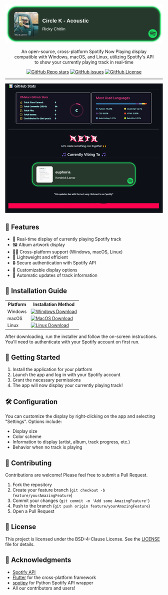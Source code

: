 <div align="center">
  <img width="600" src="images/banner.png" alt="Spotify Now Playing Logo">

An open-source, cross-platform Spotify Now Playing display<br />
compatible with Windows, macOS, and Linux, utilizing Spotify's API<br />
to show your currently playing track in real-time

<a href="https://github.com/OMetaVR/Spotify-recently-played-readme-status/stargazers"><img src="https://img.shields.io/github/stars/OMetaVR/Spotify-recently-played-readme-status?style=flat-square" alt="GitHub Repo stars"></a>
<a href="https://github.com/OMetaVR/Spotify-recently-played-readme-status/issues"><img src="https://img.shields.io/github/issues/OMetaVR/Spotify-recently-played-readme-status?style=flat-square" alt="GitHub issues"></a>
<a href="https://github.com/OMetaVR/Spotify-recently-played-readme-status/LICENSE"><img src="https://img.shields.io/github/license/OMetaVR/Spotify-recently-played-readme-status?style=flat-square" alt="GitHub License"></a>

---

![Spotify Now Playing Desktop](images/screenshot.png)

</div>

## 🌟 Features

- 🎵 Real-time display of currently playing Spotify track
- 🖼️ Album artwork display
- 👨‍💻 Cross-platform support (Windows, macOS, Linux)
- 🚀 Lightweight and efficient
- 🔒 Secure authentication with Spotify API
- 🎨 Customizable display options
- 🔄 Automatic updates of track information

## 📜 Installation Guide

<table>
  <tr>
    <th>Platform</th>
    <th>Installation Method</th>
  </tr>
  <tr>
    <td>Windows</td>
    <td>
      <a href="https://github.com/yourusername/spotify-now-playing/releases/latest/download/SpotifyNowPlaying-windows-x86_64-setup.exe">
        <img width="220" alt="Windows Download" src="https://get.todoist.help/hc/article_attachments/4403191721234/WindowsButton.svg">
      </a>
    </td>
  </tr>
  <tr>
    <td>macOS</td>
    <td>
      <a href="https://github.com/yourusername/spotify-now-playing/releases/latest/download/SpotifyNowPlaying-macos-universal.dmg">
        <img width="220" alt="MacOS Download" src="https://reachify.io/wp-content/uploads/2018/09/mac-download-button-1.png">
      </a>
    </td>
  </tr>
  <tr>
    <td>Linux</td>
    <td>
      <a href="https://github.com/yourusername/spotify-now-playing/releases/latest/download/SpotifyNowPlaying-linux-x86_64.AppImage">
        <img width="220" alt="Linux Download" src="https://user-images.githubusercontent.com/61944859/169097994-e92aff78-fd75-4c93-b6e4-f072a4b5a7ed.png">
      </a>
    </td>
  </tr>
</table>

After downloading, run the installer and follow the on-screen instructions. You'll need to authenticate with your Spotify account on first run.

## 🚀 Getting Started

1. Install the application for your platform
2. Launch the app and log in with your Spotify account
3. Grant the necessary permissions
4. The app will now display your currently playing track!

## 🛠️ Configuration

You can customize the display by right-clicking on the app and selecting "Settings". Options include:

- Display size
- Color scheme
- Information to display (artist, album, track progress, etc.)
- Behavior when no track is playing

## 🤝 Contributing

Contributions are welcome! Please feel free to submit a Pull Request.

1. Fork the repository
2. Create your feature branch (`git checkout -b feature/yourAmazingFeature`)
3. Commit your changes (`git commit -m 'Add some AmazingFeature'`)
4. Push to the branch (`git push origin feature/yourAmazingFeature`)
5. Open a Pull Request

## 📄 License

This project is licensed under the BSD-4-Clause License. See the [LICENSE](LICENSE) file for details.

## 🙏 Acknowledgments

- [Spotify API](https://developer.spotify.com/documentation/web-api)
- [Flutter](https://flutter.dev) for the cross-platform framework
- [spotipy](https://github.com/plamere/spotipy) for Python Spotify API wrapper
- All our contributors and users!
